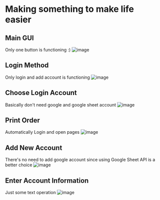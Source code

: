 # Making something to make life easier

## Main GUI
Only one button is functioning :)
![image](https://user-images.githubusercontent.com/100119626/192359739-9ee6002b-6ba2-4589-9a9f-73c5db593d15.png)

## Login Method
Only login and add account is functioning
![image](https://user-images.githubusercontent.com/100119626/192360121-9db8e432-e7c1-4f0f-9222-387fea837acf.png)

## Choose Login Account
Basically don't need google and google sheet account
![image](https://user-images.githubusercontent.com/100119626/192360440-f758e1d1-085f-4aca-931d-5ce50c15060c.png)

## Print Order
Automatically Login and open pages
![image](https://user-images.githubusercontent.com/100119626/192362223-166407c7-b963-4b9a-8fc9-54c8b0d9ac9e.png)

## Add New Account
There's no need to add google account
since using Google Sheet API is a better choice
![image](https://user-images.githubusercontent.com/100119626/192362419-23d70693-69a5-4a9b-9bcb-385220f7f661.png)

## Enter Account Information
Just some text operation
![image](https://user-images.githubusercontent.com/100119626/192362536-9cb58418-61fd-481d-8998-af441e9666be.png)
